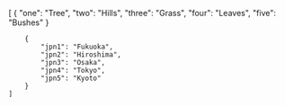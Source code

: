 [
		{
			"one": "Tree",
			"two": "Hills",
			"three": "Grass",
			"four": "Leaves",
			"five": "Bushes"
		}

		{
			"jpn1": "Fukuoka",
			"jpn2": "Hiroshima",
			"jpn3": "Osaka",
			"jpn4": "Tokyo",
			"jpn5": "Kyoto"
		}
	]
